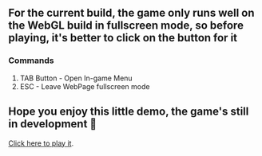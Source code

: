## For the current build, the game only runs well on the WebGL build in fullscreen mode, so before playing, it's better to click on the button for it 

### Commands
1. TAB Button - Open In-game Menu
2. ESC - Leave WebPage fullscreen mode

## Hope you enjoy this little demo, the game's still in development 👾 

[Click here to play it](https://honoredprince.github.io/ZurlogBattle-Web/).
